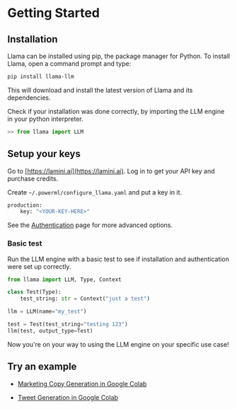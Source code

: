 # Getting Started

## Installation

Llama can be installed using pip, the package manager for Python. To install Llama, open a command prompt and type:

```sh
pip install llama-llm
```

This will download and install the latest version of Llama and its dependencies.

Check if your installation was done correctly, by importing the LLM engine in your python interpreter.

```python
>> from llama import LLM
```

## Setup your keys

Go to [https://lamini.ai](https://lamini.ai).  Log in to get your API key and purchase credits.

Create `~/.powerml/configure_llama.yaml` and put a key in it.

```sh
production:
    key: "<YOUR-KEY-HERE>"
```

See the [Authentication](/auth) page for more advanced options.

### Basic test

Run the LLM engine with a basic test to see if installation and authentication were set up correctly.

```python
from llama import LLM, Type, Context

class Test(Type):
    test_string: str = Context("just a test")

llm = LLM(name="my_test")

test = Test(test_string="testing 123")
llm(test, output_type=Test)
```

Now you're on your way to using the LLM engine on your specific use case!

## Try an example

- [Marketing Copy Generation in Google Colab](https://colab.research.google.com/drive/1Ij5xATu0DDtQNimvhzxyP--ttPO-TFES)

- [Tweet Generation in Google Colab](https://powerml.co/tweet)


